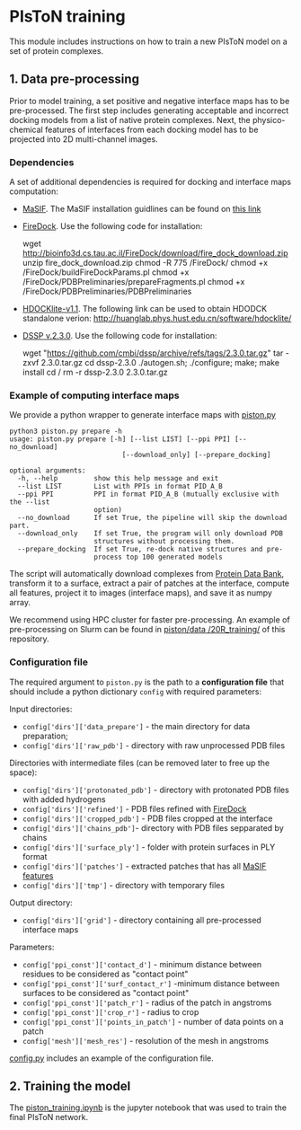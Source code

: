 # PIsToN training

This module includes instructions on how to train a new PIsToN model on a set of protein complexes.

## 1. Data pre-processing
Prior to model training, a set positive and negative interface maps has to be pre-processed.
The first step includes generating acceptable and incorrect docking models from a list of native protein complexes.
Next, the physico-chemical features of interfaces from each docking model has to be projected into 2D multi-channel images. 

### Dependencies
A set of additional dependencies is required for docking and interface maps computation:

* [MaSIF](https://github.com/LPDI-EPFL/masif). The MaSIF installation guidlines can be found on [this link](https://github.com/LPDI-EPFL/masif/blob/master/docker_tutorial.md)
* [FireDock](http://bioinfo3d.cs.tau.ac.il/FireDock/). Use the following code for installation:


    wget http://bioinfo3d.cs.tau.ac.il/FireDock/download/fire_dock_download.zip
    unzip fire_dock_download.zip
    chmod -R 775 /FireDock/
    chmod +x /FireDock/buildFireDockParams.pl
    chmod +x /FireDock/PDBPreliminaries/prepareFragments.pl
    chmod +x /FireDock/PDBPreliminaries/PDBPreliminaries

* [HDOCKlite-v1.1](http://hdock.phys.hust.edu.cn/). The following link can be used to obtain HDODCK standalone verion: http://huanglab.phys.hust.edu.cn/software/hdocklite/

* [DSSP v.2.3.0](https://github.com/PDB-REDO/dssp). Use the following code for installation:


    wget "https://github.com/cmbi/dssp/archive/refs/tags/2.3.0.tar.gz"
    tar -zxvf 2.3.0.tar.gz
    cd dssp-2.3.0
    ./autogen.sh; ./configure; make; make install
    cd /
    rm -r dssp-2.3.0 2.3.0.tar.gz

### Example of computing interface maps
We provide a python wrapper to generate interface maps with [piston.py](https://github.com/stebliankin/piston/blob/main/piston.py)

    python3 piston.py prepare -h
    usage: piston.py prepare [-h] [--list LIST] [--ppi PPI] [--no_download]
                                [--download_only] [--prepare_docking]
    
    optional arguments:
      -h, --help         show this help message and exit
      --list LIST        List with PPIs in format PID_A_B
      --ppi PPI          PPI in format PID_A_B (mutually exclusive with the --list
                         option)
      --no_download      If set True, the pipeline will skip the download part.
      --download_only    If set True, the program will only download PDB
                         structures without processing them.
      --prepare_docking  If set True, re-dock native structures and pre-
                         process top 100 generated models

The script will automatically download complexes from [Protein Data Bank](https://www.rcsb.org/), transform it to a surface,
extract a pair of patches at the interface, compute all features, project it to images (interface maps), and save it as numpy array.

We recommend using HPC cluster for faster pre-processing.
An example of pre-processing on Slurm can be found in [piston/data
/20R_training/](https://github.com/stebliankin/piston/tree/main/data/20R_training) of this repository.

### Configuration file
The required argument to ``piston.py`` is the path to a **configuration file** that should include a python dictionary ``config`` with required parameters:

Input directories:
* `config['dirs']['data_prepare']` - the main directory for data preparation;
* `config['dirs']['raw_pdb']`  - directory with raw unprocessed PDB files

Directories with intermediate files (can be removed later to free up the space):
* `config['dirs']['protonated_pdb']` - directory with protonated PDB files with added hydrogens
* `config['dirs']['refined']` - PDB files refined with [FireDock](https://onlinelibrary.wiley.com/doi/10.1002/prot.21495)
* `config['dirs']['cropped_pdb']` - PDB files cropped at the interface
* `config['dirs']['chains_pdb']`- directory with PDB files sepparated by chains
* `config['dirs']['surface_ply']` - folder with protein surfaces in PLY format
* `config['dirs']['patches']` - extracted patches that has all [MaSIF features](https://github.com/LPDI-EPFL/masif)
* `config['dirs']['tmp']` - directory with temporary files

Output directory:
* `config['dirs']['grid']` - directory containing all pre-processed interface maps

Parameters:
* `config['ppi_const']['contact_d']` - minimum distance between residues to be considered as "contact point"
* `config['ppi_const']['surf_contact_r']` -minimum distance between surfaces to be considered as "contact point"
* `config['ppi_const']['patch_r']` - radius of the patch in angstroms
* `config['ppi_const']['crop_r']` - radius to crop
* `config['ppi_const']['points_in_patch']` - number of data points on a patch
* `config['mesh']['mesh_res']` - resolution of the mesh in angstroms

[config.py](https://github.com/stebliankin/piston/blob/main/data/20R_training/config.py) 
includes an example of the configuration file.

## 2. Training the model
The [piston_training.ipynb](./piston_training.ipynb) is the jupyter notebook that was used to train the final PIsToN network.
